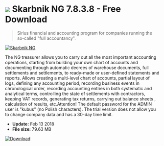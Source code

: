 # ![](https://cdn.softexe.net/static/icon/win.gif) Skarbnik NG 7.8.3.8 - Free Download

> Sirius financial and accounting program for companies running the so-called "full accountancy".

[![Skarbnik NG](https:https://tse4.mm.bing.net/th?id=OIP.TS0yTdxQZ8L0n2TXBwk2dQHaHV&pid=Api)](https://softexe.net/win/business/finance/skarbnik-ng:pRfed.html)

The NG treasurer allows you to carry out all the most important accounting operations, starting from building your own chart of accounts and documenting through automatic decrees of warehouse documents, full settlements and settlements, to ready-made or user-defined statements and reports. Allows creating a multi-level chart of accounts, partial layout of logs, defining any accounting period, recording business events in chronological order, recording accounting entries in both systematic and analytical terms, controlling the state of settlements with contractors, keeping VAT records, generating tax returns, carrying out balance sheets , calculation of results, etc.Attention!
 The default password for the ADMIN user is "kubus" (no Polish characters).
 The trial version does not allow you to change company data and has a 30-day time limit.


- **Update:** Feb 13 2018
- **File size:** 79.63 MB

[![Download](https://cdn.softexe.net/static/img/download.png)](https://softexe.net/win/business/finance/skarbnik-ng:pRfed.html)

